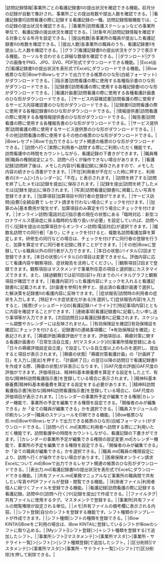 
|訪問記録情報|事業所ごとの看護記録書Ⅱの提出状況を確認できる機能。前月分の記録が自動で集計され、事業所ごとの提出枚数や提出人数を確認できる。|
|看護記録書Ⅱ|訪問看護の際に記録する看護記録の一種。訪問記録情報機能では、この記録の提出状況を確認できる。|
|事業所|訪問看護ステーションなどの事業所単位で、看護記録の提出状況を確認できる。|
|対象年月|訪問記録情報を確認する対象となる年月を設定できる。|
|提出枚数|各事業所の職員が提出した看護記録書Ⅱの枚数を確認できる。|
|提出人数|各事業所の職員のうち、看護記録書Ⅱを提出した人数を確認できる。|
|グラフ|看護記録書Ⅱの提出状況をグラフで表示する機能。カーソルを合わせると詳細な数値を確認できる。|
|ダウンロード|グラフの画像をPNG、JPG、SVG、PDF形式でダウンロードできる機能。|
|Excel出力|看護記録書Ⅱの提出状況を表形式でExcelにダウンロードできる機能。|
|iBow帳票ひな形|iBowやiBowレセプトで出力できる帳票のひな形(白紙フォーマット)がダウンロードできる。|
|指示書|訪問看護の際に使用する各種指示書のひな形がダウンロードできる。|
|記録書Ⅰ|訪問看護の際に使用する各種記録書Ⅰのひな形がダウンロードできる。|
|看護計画書|訪問看護の際に使用する各種看護計画書のひな形がダウンロードできる。|
|サービス内容確認書|訪問看護の際に使用するサービス内容確認書のひな形がダウンロードできる。|
|記録書Ⅱ|訪問看護の際に使用する各種記録書Ⅱのひな形がダウンロードできる。|
|情報提供書|訪問看護の際に使用する各種情報提供書のひな形がダウンロードできる。|
|報告書|訪問看護の際に使用する各種報告書のひな形がダウンロードできる。|
|サービス提供票|訪問看護の際に使用するサービス提供票のひな形がダウンロードできる。|
|その他|訪問看護の際に使用するその他の帳票のひな形がダウンロードできる。|
|iBowレセプト|iBowで出力できるレセプト関連の帳票のひな形がダウンロードできる。|
|訪問へ行く|実際に利用者へ訪問する際にご利用いただく機能です。訪問看護中の時間をカウントしながら、看護記録の下書きができます。|
|職員権限|職員の権限設定により、訪問へ行くが操作できない場合があります。|
|看護記録|訪問終了後は、メモした内容が[看護記録]に保存されますので、メモした内容の続きから清書ができます。|
|不在|利用者が不在だった時に押すと、利用者の[ホーム]＞[カレンダー]に「不在」と表示されます。|
|訪問を終了する|訪問を終了したメモは[記録を提出]に保存されます。|
|記録を提出|訪問を終了したメモは[記録を提出]に保存されます。|
|写真|訪問看護記録書Ⅱに掲載したい写真を登録できます。|
|加算項目|加算項目や同行者の登録ができます。|
|サービス訪問(自費)|全額自費で レセプト請求を行わない場合にチェックを付けます。|
|加算のみ|基本費用が発生せず、加算項目のみ算定を行う場合にチェックを付けます。|
|オンライン訪問(電話対応)|指示書の現在の状態にある「臨時対応：新型コロナウイルス感染症に係る臨時的な取り扱いが必要」を設定していれば、訪問へ行く/記録を提出の加算項目からオンライン訪問(電話対応)が選択できます。|
|複数名訪問での同行者|「あり」にチェックを付けると、複数名訪問看護加算を算定します。研修生の同行などの場合は、チェックを付けずに同行者の登録を行うと、加算を算定せずに同行者を記録に残すことができます。|
|その他|iBowに登録している職員以外の同行者が入力できます。|
|本日の状態(バイタル)|2回まで登録できます。[本日の状態(バイタル)]の項目は変更できません。評価内容に応じて看護内容や観察項目、症状報告を活用してください。|
|観察項目|2回まで登録できます。観察項目はマスタメンテで事業所任意の項目と選択肢にカスタマイズできます。また、[経過観察]では前10回(前1ヶ月)までのバイタルグラフと観察項目が確認できます。|
|看護内容|行った看護内容にチェックを入れると看護記録書Ⅱに記載されます。[計画書を参照]を押すと、提出済の看護計画書で選択した解決策を記録書Ⅱの看護内容に反映できます。|
|症状報告|訪問時の利用者の症状を入力します。[特記すべき症状変化がある]を選択して[症状報告内容]を入力すると、[帳票(ダッシュボード)]の[看護記録ハイライト]で[特記事項内容]とともに内容を確認することができます。|
|連絡事項|看護記録書Ⅱに記載したい申し送り事項等が入力できます。[次回訪問日]は看護記録書Ⅱに記載されます。スケジュール調整やカレンダーには反映されません。|
|有効保険証を確認|[有効保険証を確認]にチェックを付けると、記録書Ⅱの連絡事項欄に「※有効保険証を確認」と表記されます。|
|褥瘡評価|褥瘡評価ができます。評価項目は、褥瘡対策に関する看護計画書の「日常生活自立度」が[マスタメンテ]の[事業所情報登録]にある「日々の褥瘡評価設定自立度」で設定している自立度以上のものを選択し、提出すると項目が表示されます。|
|褥瘡の状態|「褥瘡対策看護計画」の「計画終了日」を入力し[提出]を押すと、「計画終了日」の翌日以降の訪問日で看護記録書Ⅱを作成する際、[褥瘡の状態]が非表示になります。|
|GAF尺度の評価|GAF尺度の評価ができます。評価項目は、精神科基本療養費を算定する設定をした上で、有効な[精神科訪問看護指示書]を登録している場合に表示されます。|
|精神科基本療養費|精神科基本療養費を算定する設定をする必要があります。|
|精神科訪問看護指示書|有効な[精神科訪問看護指示書]を登録している場合に、GAF尺度の評価項目が表示されます。|
|カレンダーの事業所予定が編集できる権限|カレンダー機能で、事業所の予定を編集できる権限を設定できる。「開催者のみが編集できる」か「全ての職員が編集できる」かを選択できる。|
|職員スケジュールの印刷カレンダー|職員のスケジュールを印刷できる機能。|
|iBow帳票ひな形.md|iBowやiBowレセプトで出力できる帳票のひな形(白紙フォーマット)がダウンロードできる。|
|訪問へ行く.md|実際に利用者へ訪問する際にご利用いただく機能です。訪問看護中の時間をカウントしながら、看護記録の下書きができます。|
|カレンダーの事業所予定が編集できる権限の設定変更.md|カレンダー機能で、事業所の予定を編集できる権限を設定できる。「開催者のみが編集できる」か「全ての職員が編集できる」かを選択できる。|
|職員.md|職員の権限設定により、訪問へ行くが操作できない場合があります。|
|医療保険オンライン請求Excelについて.md|iBowで出力できるレセプト関連の帳票のひな形がダウンロードできる。|
|表出力.md|看護記録書Ⅱの提出状況を表形式でExcelにダウンロードできる機能。|
|共有ファイル.md|業務マニュアルなど事業所の職員間で共有したい写真やPDFファイルが登録・閲覧できる機能。|
|利用者ファイル|利用者個人に紐づくファイルを登録できる機能。|
|看護記録|訪問看護の際に記録する看護記録。訪問中の[訪問へ行く]や[記録を提出]で作成できる。|
|ファイルタグ|共有ファイルに使用するタグ。マスタメンテで登録する。|
|事業所|共有ファイルの閲覧権限が設定される単位。|
|メモ|共有ファイルの備考欄に表示される内容。|
|シフト登録|自分のシフトを登録する機能です。シフト種類のテンプレートが作成できます。|
|シフト種類|シフトの種類を登録できる。|
|iBow KINTAI|iBowをご利用の場合は、iBow KINTAIに登録しているシフトがiBowのシフトに取り込める。|
|Myシフト|[シフト登録]＞[＋シフト種類を登録する]で追加したシフト。|
|事業所シフト|[マスタメンテ]＞[事業所マスタ]＞[事業所・サテライト一覧]＞[シフト]＞[シフト種類登録]で追加したシフト。|
|区分削除|[マスタメンテ]＞[事業所マスタ]＞[事業所・サテライト一覧]＞[シフト]で[区分削除]を押して削除できる。|